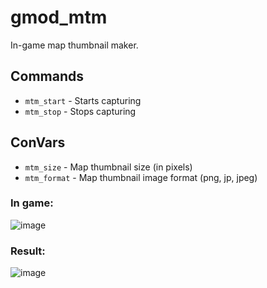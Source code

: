 # gmod_mtm
In-game map thumbnail maker.

## Commands
- `mtm_start` - Starts capturing
- `mtm_stop` - Stops capturing

## ConVars
- `mtm_size` - Map thumbnail size (in pixels)
- `mtm_format` - Map thumbnail image format (png, jp, jpeg)

### In game:
![image](https://user-images.githubusercontent.com/44779902/223658858-1c93428a-2133-4dc8-8aa8-0c0bbd4a3a91.png)

### Result:
![image](https://user-images.githubusercontent.com/44779902/223658887-c4827773-c474-40ec-9bbd-5e2786a84a65.png)
